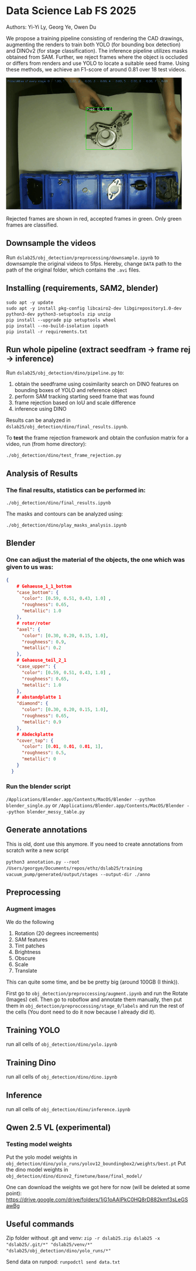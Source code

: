 # Data Science Lab FS 2025

Authors: Yi-Yi Ly, Georg Ye, Owen Du

We propose a training pipeline consisting of rendering the CAD drawings, augmenting the renders to train both YOLO (for bounding box detection) and DINOv2 (for stage classification). The inference pipeline utilizes masks obtained from SAM. Further, we reject frames where the object is occluded or differs from renders and use YOLO to locate a suitable seed frame. Using these methods, we achieve an F1-score of around 0.81 over 18 test videos.

![Preview](intro.gif)

Rejected frames are shown in red, accepted frames in green. Only green frames are classified.

## Downsample the videos

Run `dslab25/obj_detection/preprocessing/downsample.ipynb` to downsample the original videos to 5fps. Hereby, change `DATA` path to the path of the original folder, which contains the `.avi` files.

## Installing (requirements, SAM2, blender)

```
sudo apt -y update
sudo apt -y install pkg-config libcairo2-dev libgirepository1.0-dev python3-dev python3-setuptools zip unzip
pip install --upgrade pip setuptools wheel
pip install --no-build-isolation iopath
pip install -r requirements.txt

```

## Run whole pipeline (extract seedfram -> frame rej -> inference)

Run `dslab25/obj_detection/dino/pipeline.py` to:

1. obtain the seedframe using cosimilarity search on DINO features on bounding boxes of YOLO and reference object
2. perform SAM tracking starting seed frame that was found
3. frame rejection based on IoU and scale difference
4. inference using DINO

Results can be analyzed in `dslab25/obj_detection/dino/final_results.ipynb`.

To **test** the frame rejection framework and obtain the confusion matrix for a video, run (from home directory):

```
./obj_detection/dino/test_frame_rejection.py
```

## Analysis of Results

### The final results, statistics can be performed in:

```
./obj_detection/dino/final_results.ipynb
```

The masks and contours can be analyzed using:

```
./obj_detection/dino/play_masks_analysis.ipynb
```

## Blender

### One can adjust the material of the objects, the one which was given to us was:

```json
{
    # Gehaeuse_1_1_bottom
    "case_bottom": {
      "color": [0.59, 0.51, 0.43, 1.0] ,
      "roughness": 0.65,
      "metallic": 1.0
    },
    # rotor/roter
    "axel": {
      "color": [0.30, 0.20, 0.15, 1.0],
      "roughness": 0.9,
      "metallic": 0.2
    },
    # Gehaeuse_teil_2_1
    "case_upper": {
      "color": [0.59, 0.51, 0.43, 1.0] ,
      "roughness": 0.65,
      "metallic": 1.0
    },
    # abstandplatte 1
    "diamond": {
      "color": [0.30, 0.20, 0.15, 1.0],
      "roughness": 0.65,
      "metallic": 0.9
    },
    # Abdeckplatte
    "cover_top": {
      "color": [0.01, 0.01, 0.01, 1],
      "roughness": 0.5,
      "metallic": 0
    }
  }
```

### Run the blender script

`/Applications/Blender.app/Contents/MacOS/Blender --python blender_single.py`
or
`/Applications/Blender.app/Contents/MacOS/Blender --python blender_messy_table.py`

## Generate annotations

This is old, dont use this anymore. If you need to create annotations from scratch write a new script

`python3 annotation.py --root /Users/georgye/Documents/repos/ethz/dslab25/training vacuum_pump/generated/output/stages --output-dir ./anno`

## Preprocessing

### Augment images

We do the following

1. Rotation (20 degrees increements)
2. SAM features
3. Tint patches
4. Brightness
5. Obscure
6. Scale
7. Translate

This can quite some time, and be be pretty big (around 100GB (I think)).

First go to `obj_detection/preproccessing/augment.ipynb` and run the Rotate (Images) cell.
Then go to roboflow and annotate them manually, then put them in `obj_detection/preproccessing/stage_0/labels` and run the rest of the cells (You dont need to do it now because I already did it).

## Training YOLO

run all cells of `obj_detection/dino/yolo.ipynb`

## Training Dino

run all cells of `obj_detection/dino/dino.ipynb`

## Inference

run all cells of `obj_detection/dino/inference.ipynb`

## Qwen 2.5 VL (experimental)

### Testing model weights

Put the yolo model weights in `obj_detection/dino/yolo_runs/yolov12_boundingbox2/weights/best.pt`
Put the dino model weights in `obj_detection/dino/dinov2_finetune/base/final_model/`

One can download the weights we got here for now (will be deleted at some point): https://drive.google.com/drive/folders/1jG1oAAIPkC0HQ8rD882kmf3sLeGSawBg

## Useful commands

Zip folder without .git and venv:
`zip -r dslab25.zip dslab25 -x "dslab25/.git/*" "dslab25/venv/*" "dslab25/obj_detection/dino/yolo_runs/*"`

Send data on runpod:
`runpodctl send data.txt`

